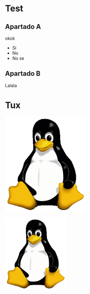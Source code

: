 # Test

## Apartado A
okok
- Sí
- No
- No se
## Apartado B
Lalala

# Tux

![Mascota de Linux](/Tux.png)

<img src="Tux.png" alt="drawing" width="200"/>
